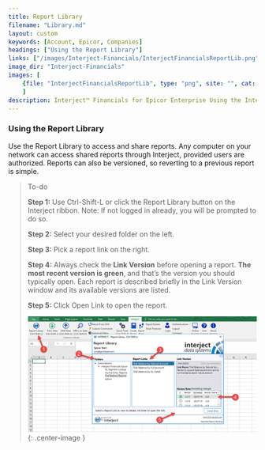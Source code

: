 ```yaml
---
title: Report Library
filename: "Library.md"
layout: custom
keywords: [Account, Epicor, Companies]
headings: ["Using the Report Library"]
links: ["/images/Interject-Financials/InterjectFinancialsReportLib.png"]
image_dir: "Interject-Financials"
images: [
	{file: "InterjectFinancialsReportLib", type: "png", site: "", cat: "", sub: "", report: "", ribbon: "", config: ""}
	]
description: Interject™ Financials for Epicor Enterprise Using the Interject report library.
---
```


### Using the Report Library
Use the Report Library to access and share reports. Any computer on your network can access shared reports through Interject, provided users are authorized. Reports can also be versioned, so reverting to a previous report is simple.


> To-do
>
> **Step 1:** Use Ctrl-Shift-L or click the Report Library button on the Interject ribbon.
> Note: If not logged in already, you will be prompted to do so.
>
> **Step 2:** Select your desired folder on the left. 
>
>  **Step 3:** Pick a report link on the right.
>
> **Step 4:** Always check the **Link Version** before opening a report. **The most recent version is green**, and that’s the version you should typically open. Each report is described briefly in the Link Version window and its available versions are listed. 
>
> **Step 5:** Click Open Link to open the report.
>
>![Open report link button](/images/Interject-Financials/InterjectFinancialsReportLib.png){: .center-image }
>